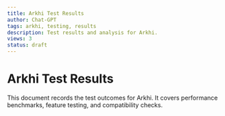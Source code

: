 ```yaml
---
title: Arkhi Test Results
author: Chat-GPT
tags: arkhi, testing, results
description: Test results and analysis for Arkhi.
views: 3
status: draft
---
```

# Arkhi Test Results

This document records the test outcomes for Arkhi. It covers performance benchmarks, feature testing, and compatibility checks.
